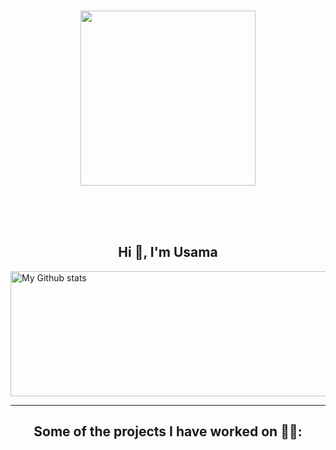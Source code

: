 <p align="center">
  <br><img src="https://github.com/usama-akram-gt/portfolio/Developer.gif" width="280px"><br><br>
</p>
<br/>
<br/>
<h2 align="center">Hi 👋, I'm Usama</h1>


<img alt="My Github stats" align="center" border-radius="40px" width="800px" height="200px" src="https://github-readme-stats.vercel.app/api?username=usama-akram-gt&count_private=true&show_icons=true&hide_border=true&theme=react" href="https://github.com/usama-akram-gt"/>


---

<h2 align="center">Some of the projects I have worked on 👨‍💻:</h2>